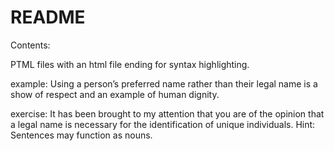 # README

Contents:

PTML files with an html file ending for syntax highlighting.

example:   Using a person’s preferred name rather than their legal name is a show of respect and an example of human dignity.

exercise:  It has been brought to my attention that you are of the opinion that a legal name is necessary for the identification of unique individuals.  Hint: Sentences may function as nouns.
